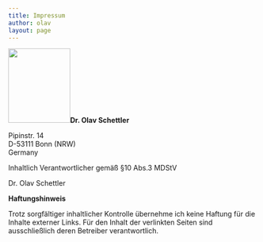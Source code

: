 ```yaml
---
title: Impressum
author: olav
layout: page
---
```

**<a href="http://tinkerthon.de/wp-content/uploads/2010/10/63847_big.jpg" rel="lightbox[2]" title="Dr. Olav Schettler, Diplom-Informatiker aus Bonn"><img class="alignright size-full wp-image-76" title="Dr. Olav Schettler, Diplom-Informatiker aus Bonn" src="http://tinkerthon.de/wp-content/uploads/2010/10/63847_big.jpg" alt="" width="125" height="150" /></a>Dr. Olav Schettler**

Pipinstr. 14  
D-53111 Bonn (NRW)  
Germany

Inhaltlich Verantwortlicher gemäß §10 Abs.3 MDStV

Dr. Olav Schettler

**Haftungshinweis**

Trotz sorgfältiger inhaltlicher Kontrolle übernehme ich keine Haftung für die Inhalte externer Links. Für den Inhalt der verlinkten Seiten sind ausschließlich deren Betreiber verantwortlich.